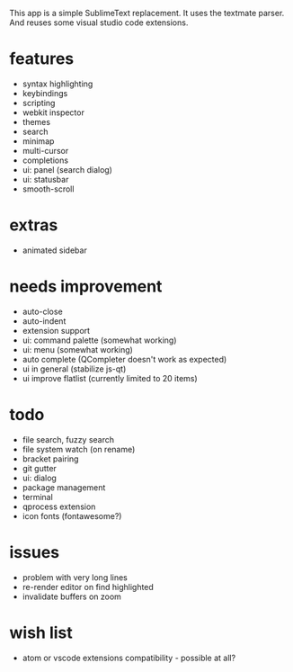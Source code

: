 This app is a simple SublimeText replacement.
It uses the textmate parser. And reuses some visual studio code extensions.

# features
* syntax highlighting
* keybindings
* scripting
* webkit inspector
* themes
* search
* minimap
* multi-cursor
* completions
* ui: panel (search dialog)
* ui: statusbar
* smooth-scroll

# extras
* animated sidebar

# needs improvement
* auto-close
* auto-indent
* extension support
* ui: command palette (somewhat working)
* ui: menu (somewhat working)
* auto complete (QCompleter doesn't work as expected)
* ui in general (stabilize js-qt)
* ui improve flatlist (currently limited to 20 items)

# todo
* file search, fuzzy search
* file system watch (on rename)
* bracket pairing
* git gutter
* ui: dialog
* package management
* terminal
* qprocess extension
* icon fonts (fontawesome?)

# issues
* problem with very long lines
* re-render editor on find highlighted
* invalidate buffers on zoom

# wish list
* atom or vscode extensions compatibility - possible at all?

